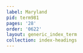 ```yaml
---
label: Maryland
pid: term981
pages: '28'
order: '0622'
layout: generic_index_term
collection: index-headings
---
```

